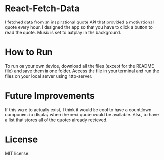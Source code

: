 # React-Fetch-Data
I fetched data from an inspirational quote API that provided a motivational quote every hour. I designed the app so that you have to click a button to read the quote. Music is set to autplay in the background.

# How to Run
To run on your own device, download all the files (except for the README file) and save them in one folder. Access the file in your terminal and run the files on your local server using http-server.

# Future Improvements
If this were to actually exist, I think it would be cool to have a countdown component to display when the next quote would be available. Also, to have a list that stores all of the quotes already retrieved.

# License
MIT license.
